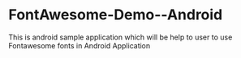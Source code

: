 FontAwesome-Demo--Android
=========================

This is android sample application which will be help to user to use Fontawesome fonts in Android Application
